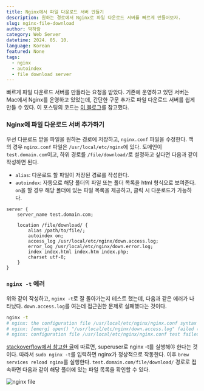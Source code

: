 ```yaml
---
title: Nginx에서 파일 다운로드 서버 만들기
description: 원하는 경로에서 Nginx로 파일 다운로드 서버를 빠르게 만들어보자.
slug: nginx-file-download
author: 박하람
category: Web Server
datetime: 2024. 05. 10.
language: Korean
featured: None
tags:
  - nginx
  - autoindex
  - file download server
---
```


빠르게 파일 다운로드 서버를 만들라는 요청을 받았다. 기존에 운영하고 있던 서버는 Mac에서 Nginx를 운영하고 있었는데, 간단한 구문 추가로 파일 다운로드 서버를 쉽게 만들 수 있다. 이 포스팅의 코드는 [이 블로그](https://blog.ifixcomputer.org/2021/02/nginx-%ED%8C%8C%EC%9D%BC-%EB%B0%8F-%EC%82%AC%EC%A7%84-%EB%8B%A4%EC%9A%B4%EB%A1%9C%EB%93%9C-%EC%84%9C%EB%B2%84-%EB%A7%8C%EB%93%A4%EA%B8%B0-%EB%B0%8F-%EB%8B%A4%EC%9A%B4%EB%A1%9C%EB%93%9C-%EC%86%8D/#google_vignette)를 참고했다.

### Nginx에 파일 다운로드 서버 추가하기

우선 다운로드 받을 파일을 원하는 경로에 저장하고, `nginx.conf` 파일을 수정한다. 맥의 경우 `nginx.conf` 파일은 `/usr/local/etc/nginx`에 있다. 도메인이 `test.domain.com`이고, 하위 경로를 `/file/download/`로 설정하고 싶다면 다음과 같이 작성하면 된다.

- `alias`: 다운로드 할 파일이 저장된 경로를 작성한다.
- `autoindex`: 자동으로 해당 폴더의 파일 또는 폴더 목록을 html 형식으로 보여준다. `on`을 할 경우 해당 폴더에 있는 파일 목록을 제공하고, 클릭 시 다운로드가 가능하다.

```nginx
server {
    server_name test.domain.com;

    location /file/download/ {
        alias /path/to/file/;
        autoindex on;
        access_log /usr/local/etc/nginx/down.access.log;
        error_log /usr/local/etc/nginx/down.error.log;
        index index.html index.htm index.php;
        charset utf-8;
    }
}
```

### `nginx -t` 에러

위와 같이 작성하고, `nginx -t`로 잘 돌아가는지 테스트 했는데, 다음과 같은 에러가 나타났다. `down.access.log`를 여는데 접근권한 문제로 실패했다는 것이다.

```bash
nginx -t
# nginx: the configuration file /usr/local/etc/nginx/nginx.conf syntax is ok
# nginx: [emerg] open() "/usr/local/etc/nginx/down.access.log" failed (13: Permission denied)
# nginx: configuration file /usr/local/etc/nginx/nginx.conf test failed
```

[stackoverflow에서 참고한 글](https://stackoverflow.com/questions/18714902/nginx-permission-denied-for-nginx-on-ubuntu)에 따르면, superuser로 nginx -t를 실행해야 한다는 것이다. 따라서 `sudo nginx -t`를 입력하면 nginx가 정상적으로 작동한다. 이후 `brew services reload nginx`를 실행한다. `test.domain.com/file/download/` 경로로 접속하면 다음과 같이 해당 폴더에 있는 파일 목록을 확인할 수 있다.

![nginx file](/nginx-file-download/nginx-file.png)
